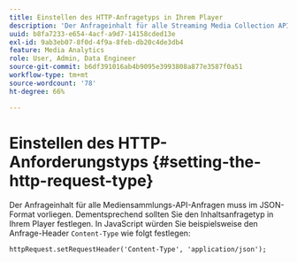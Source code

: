 ```yaml
---
title: Einstellen des HTTP-Anfragetyps in Ihrem Player
description: 'Der Anfrageinhalt für alle Streaming Media Collection API-Anfragen muss im JSON-Format vorliegen. Erfahren Sie, wie Sie den Content-Anfragetyp in Ihrem Player festlegen. '
uuid: b8fa7233-e654-4acf-a9d7-14158cded13e
exl-id: 9ab3eb07-8f0d-4f9a-8feb-db20c4de3db4
feature: Media Analytics
role: User, Admin, Data Engineer
source-git-commit: b6df391016ab4b9095e3993808a877e3587f0a51
workflow-type: tm+mt
source-wordcount: '78'
ht-degree: 66%

---
```


# Einstellen des HTTP-Anforderungstyps {#setting-the-http-request-type}

Der Anfrageinhalt für alle Mediensammlungs-API-Anfragen muss im JSON-Format vorliegen. Dementsprechend sollten Sie den Inhaltsanfragetyp in Ihrem Player festlegen. In JavaScript würden Sie beispielsweise den Anfrage-Header `Content-Type` wie folgt festlegen:

```
httpRequest.setRequestHeader('Content-Type', 'application/json'); 
```
